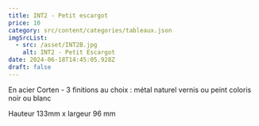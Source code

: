 ```yaml
---
title: INT2 - Petit escargot
price: 10
category: src/content/categories/tableaux.json
imgSrcList:
  - src: /asset/INT2B.jpg
    alt: INT2 - Petit Escargot
date: 2024-06-18T14:45:05.928Z
draft: false
---
```


En acier Corten - 3 finitions au choix : métal naturel vernis ou peint coloris noir ou blanc

Hauteur 133mm x largeur 96 mm
